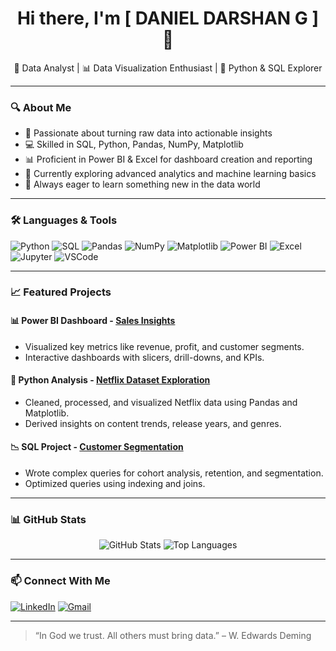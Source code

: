 <h1 align="center">Hi there, I'm [ DANIEL DARSHAN G ] 👋</h1>

<p align="center">
  🚀 Data Analyst | 📊 Data Visualization Enthusiast | 🧮 Python & SQL Explorer
</p>

---

### 🔍 About Me

- 🧠 Passionate about turning raw data into actionable insights
- 💻 Skilled in SQL, Python, Pandas, NumPy, Matplotlib
- 📊 Proficient in Power BI & Excel for dashboard creation and reporting
- 🎯 Currently exploring advanced analytics and machine learning basics
- 🌱 Always eager to learn something new in the data world

---

### 🛠️ Languages & Tools

![Python](https://img.shields.io/badge/Python-3776AB?style=for-the-badge&logo=python&logoColor=white)
![SQL](https://img.shields.io/badge/SQL-005C84?style=for-the-badge&logo=sqlite&logoColor=white)
![Pandas](https://img.shields.io/badge/Pandas-150458?style=for-the-badge&logo=pandas&logoColor=white)
![NumPy](https://img.shields.io/badge/Numpy-013243?style=for-the-badge&logo=numpy&logoColor=white)
![Matplotlib](https://img.shields.io/badge/Matplotlib-11557C?style=for-the-badge&logo=matplotlib&logoColor=white)
![Power BI](https://img.shields.io/badge/Power%20BI-F2C811?style=for-the-badge&logo=powerbi&logoColor=black)
![Excel](https://img.shields.io/badge/Microsoft_Excel-217346?style=for-the-badge&logo=microsoft-excel&logoColor=white)
![Jupyter](https://img.shields.io/badge/Jupyter-F37626?style=for-the-badge&logo=jupyter&logoColor=white)
![VSCode](https://img.shields.io/badge/VS_Code-007ACC?style=for-the-badge&logo=visual-studio-code&logoColor=white)

---

### 📈 Featured Projects

#### 📊 Power BI Dashboard - [Sales Insights](https://github.com/yourusername/powerbi-sales-dashboard)
- Visualized key metrics like revenue, profit, and customer segments.
- Interactive dashboards with slicers, drill-downs, and KPIs.

#### 📁 Python Analysis - [Netflix Dataset Exploration](https://github.com/yourusername/netflix-data-analysis)
- Cleaned, processed, and visualized Netflix data using Pandas and Matplotlib.
- Derived insights on content trends, release years, and genres.

#### 📉 SQL Project - [Customer Segmentation](https://github.com/yourusername/sql-customer-segmentation)
- Wrote complex queries for cohort analysis, retention, and segmentation.
- Optimized queries using indexing and joins.

---

### 📊 GitHub Stats

<p align="center">
  <img src="https://github-readme-stats.vercel.app/api?username=yourusername&show_icons=true&theme=radical" alt="GitHub Stats"/>
  <img src="https://github-readme-stats.vercel.app/api/top-langs/?username=yourusername&layout=compact&theme=radical" alt="Top Languages"/>
</p>

---

### 📫 Connect With Me

[![LinkedIn](https://img.shields.io/badge/LinkedIn-blue?style=for-the-badge&logo=linkedin&logoColor=white)](https://linkedin.com/in/yourlinkedin)
[![Gmail](https://img.shields.io/badge/Gmail-red?style=for-the-badge&logo=gmail&logoColor=white)](mailto:youremail@gmail.com)

---

> “In God we trust. All others must bring data.” – W. Edwards Deming

